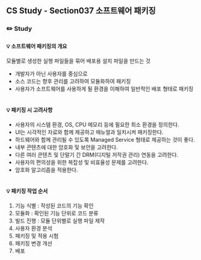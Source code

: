 ## CS Study - Section037 소프트웨어 패키징
### ✏️ Study
#### 💡 소프트웨어 패키징의 개요
모듈별로 생성한 실행 파일들을 묶어 배포용 설치 파일을 만드는 것
- 개발자가 아닌 사용자를 중심으로
- 소스 코드는 향후 관리를 고려하여 모듈화하여 패키징
- 사용자가 소프트웨어를 사용하게 될 환경을 이해하여 일반적인 배포 형태로 패키징
<br><br>

#### 💡 패키징 시 고려사항
- 사용자의 시스템 환경, OS, CPU 메모리 등에 필요한 최소 환경을 정의한다.
- UI는 시각적인 자료와 함께 제공하고 매뉴얼과 일치시켜 패키징한다.
- 하드웨어와 함께 관리될 수 있도록 Managed Service 형태로 제공하는 것이 좋다.
- 내부 콘텐츠에 대한 암호화 및 보안을 고려한다.
- 다른 여러 콘텐츠 및 단말기 간 DRM(디지털 저작권 관리) 연동을 고려한다.
- 사용자의 편의성을 위한 복잡성 및 비효율성 문제를 고려한다.
- 암호화 알고리즘을 적용한다.
<br><br>

#### 💡 패키징 작업 순서
1. 기능 식별 : 작성된 코드의 기능 확인
2. 모듈화 : 확인된 기능 단위로 코드 분류
3. 빌드 진행 : 모듈 단위별로 실행 파일 제작
4. 사용자 환경 분석
5. 패키징 및 적용 시험
6. 패키징 변경 개선
7. 배포